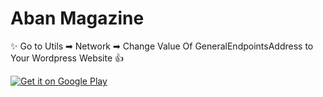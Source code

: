 # Aban Magazine 

✨ Go to Utils ➡ Network ➡ Change Value Of GeneralEndpointsAddress to Your Wordpress Website 👍

<a href='https://play.google.com/store/apps/details?id=com.abanabsalan.aban.magazine&pcampaignid=MKT-Other-global-all-co-prtnr-py-PartBadge-Mar2515-1'><img alt='Get it on Google Play' src='https://play.google.com/intl/en_gb/badges/images/generic/en_badge_web_generic.png'/></a>
